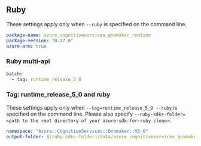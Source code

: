 ## Ruby

These settings apply only when `--ruby` is specified on the command line.

``` yaml
package-name: azure_cognitiveservices_qnamaker_runtime
package-version: "0.17.0"
azure-arm: true
```

### Ruby multi-api

``` yaml $(ruby) && $(multiapi)
batch:
  - tag: runtime_release_5_0
```

### Tag: runtime_release_5_0 and ruby

These settings apply only when `--tag=runtime_release_5_0 --ruby` is specified on the command line.
Please also specify `--ruby-sdks-folder=<path to the root directory of your azure-sdk-for-ruby clone>`.

``` yaml $(tag) == 'runtime_release_5_0' && $(ruby)
namespace: "Azure::CognitiveServices::Qnamaker::V5_0"
output-folder: $(ruby-sdks-folder)/data/azure_cognitiveservices_qnamaker_runtime/lib
```